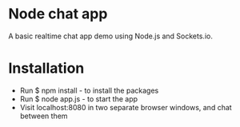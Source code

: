 # Node chat app
A basic realtime chat app demo using Node.js and Sockets.io.

# Installation
- Run $ npm install - to install the packages
- Run $ node app.js - to start the app
- Visit localhost:8080 in two separate browser windows, and chat between them
